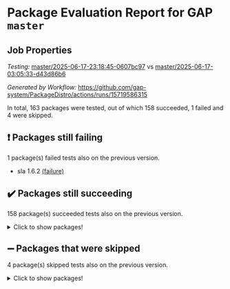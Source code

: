 # Package Evaluation Report for GAP `master`

## Job Properties

*Testing:* [master/2025-06-17-23:18:45-0607bc97](https://github.com/gap-system/PackageDistro/blob/data/reports/master/2025-06-17-23:18:45-0607bc97) vs [master/2025-06-17-03:05:33-d43d86b6](https://github.com/gap-system/PackageDistro/blob/data/reports/master/2025-06-17-03:05:33-d43d86b6)

*Generated by Workflow:* https://github.com/gap-system/PackageDistro/actions/runs/15719586315

In total, 163 packages were tested, out of which 158 succeeded, 1 failed and 4 were skipped.

## :exclamation: Packages still failing

1 package(s) failed tests also on the previous version.
- sla 1.6.2 [(failure)](https://github.com/gap-system/PackageDistro/actions/runs/15719586315/job/44297929070)

## :heavy_check_mark: Packages still succeeding

158 package(s) succeeded tests also on the previous version.
<details><summary>Click to show packages!</summary>

- 4ti2interface 2024.11-01 [(success)](https://github.com/gap-system/PackageDistro/actions/runs/15719586315/job/44297928730)
- ace 5.7.0 [(success)](https://github.com/gap-system/PackageDistro/actions/runs/15719586315/job/44297928724)
- aclib 1.3.2 [(success)](https://github.com/gap-system/PackageDistro/actions/runs/15719586315/job/44297928722)
- agt 0.3.1 [(success)](https://github.com/gap-system/PackageDistro/actions/runs/15719586315/job/44297928725)
- alco 1.1.1 [(success)](https://github.com/gap-system/PackageDistro/actions/runs/15719586315/job/44297928715)
- alnuth 3.2.1 [(success)](https://github.com/gap-system/PackageDistro/actions/runs/15719586315/job/44297928732)
- anupq 3.3.1 [(success)](https://github.com/gap-system/PackageDistro/actions/runs/15719586315/job/44297928736)
- atlasrep 2.1.9 [(success)](https://github.com/gap-system/PackageDistro/actions/runs/15719586315/job/44297928754)
- autodoc 2025.05.09 [(success)](https://github.com/gap-system/PackageDistro/actions/runs/15719586315/job/44297928759)
- automata 1.16 [(success)](https://github.com/gap-system/PackageDistro/actions/runs/15719586315/job/44297928742)
- automgrp 1.3.3 [(success)](https://github.com/gap-system/PackageDistro/actions/runs/15719586315/job/44297928749)
- autpgrp 1.11.1 [(success)](https://github.com/gap-system/PackageDistro/actions/runs/15719586315/job/44297928744)
- cap 2025.06-06 [(success)](https://github.com/gap-system/PackageDistro/actions/runs/15719586315/job/44297928743)
- caratinterface 2.3.7 [(success)](https://github.com/gap-system/PackageDistro/actions/runs/15719586315/job/44297928807)
- cddinterface 2024.09.02 [(success)](https://github.com/gap-system/PackageDistro/actions/runs/15719586315/job/44297928769)
- circle 1.6.6 [(success)](https://github.com/gap-system/PackageDistro/actions/runs/15719586315/job/44297928761)
- classicpres 1.22 [(success)](https://github.com/gap-system/PackageDistro/actions/runs/15719586315/job/44297928774)
- cohomolo 1.6.11 [(success)](https://github.com/gap-system/PackageDistro/actions/runs/15719586315/job/44297928781)
- congruence 1.2.7 [(success)](https://github.com/gap-system/PackageDistro/actions/runs/15719586315/job/44297928777)
- corefreesub 0.6 [(success)](https://github.com/gap-system/PackageDistro/actions/runs/15719586315/job/44297928775)
- corelg 1.57 [(success)](https://github.com/gap-system/PackageDistro/actions/runs/15719586315/job/44297928782)
- crime 1.6 [(success)](https://github.com/gap-system/PackageDistro/actions/runs/15719586315/job/44297928798)
- crisp 1.4.6 [(success)](https://github.com/gap-system/PackageDistro/actions/runs/15719586315/job/44297928780)
- crypting 0.10.5 [(success)](https://github.com/gap-system/PackageDistro/actions/runs/15719586315/job/44297928785)
- cryst 4.1.27 [(success)](https://github.com/gap-system/PackageDistro/actions/runs/15719586315/job/44297928790)
- crystcat 1.1.10 [(success)](https://github.com/gap-system/PackageDistro/actions/runs/15719586315/job/44297928791)
- ctbllib 1.3.11 [(success)](https://github.com/gap-system/PackageDistro/actions/runs/15719586315/job/44297928800)
- cubefree 1.20 [(success)](https://github.com/gap-system/PackageDistro/actions/runs/15719586315/job/44297928796)
- curlinterface 2.4.1 [(success)](https://github.com/gap-system/PackageDistro/actions/runs/15719586315/job/44297928797)
- cvec 2.8.3 [(success)](https://github.com/gap-system/PackageDistro/actions/runs/15719586315/job/44297928794)
- datastructures 0.3.1 [(success)](https://github.com/gap-system/PackageDistro/actions/runs/15719586315/job/44297928811)
- deepthought 1.0.8 [(success)](https://github.com/gap-system/PackageDistro/actions/runs/15719586315/job/44297928841)
- design 1.8.2 [(success)](https://github.com/gap-system/PackageDistro/actions/runs/15719586315/job/44297928821)
- difsets 2.3.1 [(success)](https://github.com/gap-system/PackageDistro/actions/runs/15719586315/job/44297928813)
- digraphs 1.10.0 [(success)](https://github.com/gap-system/PackageDistro/actions/runs/15719586315/job/44297928829)
- edim 1.3.8 [(success)](https://github.com/gap-system/PackageDistro/actions/runs/15719586315/job/44297928823)
- example 4.4.0 [(success)](https://github.com/gap-system/PackageDistro/actions/runs/15719586315/job/44297928819)
- examplesforhomalg 2023.10-01 [(success)](https://github.com/gap-system/PackageDistro/actions/runs/15719586315/job/44297928817)
- factint 1.6.3 [(success)](https://github.com/gap-system/PackageDistro/actions/runs/15719586315/job/44297928822)
- ferret 1.0.14 [(success)](https://github.com/gap-system/PackageDistro/actions/runs/15719586315/job/44297928836)
- fga 1.5.0 [(success)](https://github.com/gap-system/PackageDistro/actions/runs/15719586315/job/44297928833)
- fining 1.5.6 [(success)](https://github.com/gap-system/PackageDistro/actions/runs/15719586315/job/44297928828)
- float 1.0.7 [(success)](https://github.com/gap-system/PackageDistro/actions/runs/15719586315/job/44297928842)
- format 1.4.4 [(success)](https://github.com/gap-system/PackageDistro/actions/runs/15719586315/job/44297928854)
- forms 1.2.13 [(success)](https://github.com/gap-system/PackageDistro/actions/runs/15719586315/job/44297928861)
- fplsa 1.2.6 [(success)](https://github.com/gap-system/PackageDistro/actions/runs/15719586315/job/44297928851)
- fr 2.4.13 [(success)](https://github.com/gap-system/PackageDistro/actions/runs/15719586315/job/44297928849)
- francy 2.0.3 [(success)](https://github.com/gap-system/PackageDistro/actions/runs/15719586315/job/44297928862)
- fwtree 1.3 [(success)](https://github.com/gap-system/PackageDistro/actions/runs/15719586315/job/44297928845)
- gapdoc 1.6.7 [(success)](https://github.com/gap-system/PackageDistro/actions/runs/15719586315/job/44297928884)
- gauss 2024.11-01 [(success)](https://github.com/gap-system/PackageDistro/actions/runs/15719586315/job/44297928863)
- gaussforhomalg 2024.08-01 [(success)](https://github.com/gap-system/PackageDistro/actions/runs/15719586315/job/44297928864)
- gbnp 1.1.0 [(success)](https://github.com/gap-system/PackageDistro/actions/runs/15719586315/job/44297928850)
- generalizedmorphismsforcap 2025.02-01 [(success)](https://github.com/gap-system/PackageDistro/actions/runs/15719586315/job/44297928865)
- genss 1.6.9 [(success)](https://github.com/gap-system/PackageDistro/actions/runs/15719586315/job/44297928883)
- gradedmodules 2024.12-01 [(success)](https://github.com/gap-system/PackageDistro/actions/runs/15719586315/job/44297928878)
- gradedringforhomalg 2024.07-01 [(success)](https://github.com/gap-system/PackageDistro/actions/runs/15719586315/job/44297928886)
- grape 4.9.2 [(success)](https://github.com/gap-system/PackageDistro/actions/runs/15719586315/job/44297928858)
- groupoids 1.76 [(success)](https://github.com/gap-system/PackageDistro/actions/runs/15719586315/job/44297928882)
- grpconst 2.6.5 [(success)](https://github.com/gap-system/PackageDistro/actions/runs/15719586315/job/44297928867)
- guarana 0.96.3 [(success)](https://github.com/gap-system/PackageDistro/actions/runs/15719586315/job/44297928941)
- guava 3.20 [(success)](https://github.com/gap-system/PackageDistro/actions/runs/15719586315/job/44297928906)
- hap 1.66 [(success)](https://github.com/gap-system/PackageDistro/actions/runs/15719586315/job/44297928900)
- hapcryst 0.1.15 [(success)](https://github.com/gap-system/PackageDistro/actions/runs/15719586315/job/44297928902)
- hecke 1.5.4 [(success)](https://github.com/gap-system/PackageDistro/actions/runs/15719586315/job/44297928889)
- help 4.0 [(success)](https://github.com/gap-system/PackageDistro/actions/runs/15719586315/job/44297928897)
- homalg 2024.01-01 [(success)](https://github.com/gap-system/PackageDistro/actions/runs/15719586315/job/44297928898)
- homalgtocas 2023.11-01 [(success)](https://github.com/gap-system/PackageDistro/actions/runs/15719586315/job/44297928908)
- ibnp 0.15 [(success)](https://github.com/gap-system/PackageDistro/actions/runs/15719586315/job/44297928894)
- idrel 2.48 [(success)](https://github.com/gap-system/PackageDistro/actions/runs/15719586315/job/44297928925)
- images 1.3.3 [(success)](https://github.com/gap-system/PackageDistro/actions/runs/15719586315/job/44297928919)
- intpic 0.4.0 [(success)](https://github.com/gap-system/PackageDistro/actions/runs/15719586315/job/44297928907)
- io 4.9.1 [(success)](https://github.com/gap-system/PackageDistro/actions/runs/15719586315/job/44297928923)
- io_forhomalg 2023.02-04 [(success)](https://github.com/gap-system/PackageDistro/actions/runs/15719586315/job/44297928916)
- irredsol 1.4.4 [(success)](https://github.com/gap-system/PackageDistro/actions/runs/15719586315/job/44297928912)
- json 2.2.2 [(success)](https://github.com/gap-system/PackageDistro/actions/runs/15719586315/job/44297928931)
- jupyterkernel 1.5.1 [(success)](https://github.com/gap-system/PackageDistro/actions/runs/15719586315/job/44297928930)
- jupyterviz 1.5.6 [(success)](https://github.com/gap-system/PackageDistro/actions/runs/15719586315/job/44297928938)
- kan 1.37 [(success)](https://github.com/gap-system/PackageDistro/actions/runs/15719586315/job/44297928936)
- kbmag 1.5.11 [(success)](https://github.com/gap-system/PackageDistro/actions/runs/15719586315/job/44297928909)
- laguna 3.9.7 [(success)](https://github.com/gap-system/PackageDistro/actions/runs/15719586315/job/44297928926)
- liealgdb 2.2.1 [(success)](https://github.com/gap-system/PackageDistro/actions/runs/15719586315/job/44297928933)
- liepring 2.9.1 [(success)](https://github.com/gap-system/PackageDistro/actions/runs/15719586315/job/44297928939)
- liering 2.4.2 [(success)](https://github.com/gap-system/PackageDistro/actions/runs/15719586315/job/44297928928)
- linearalgebraforcap 2025.06-02 [(success)](https://github.com/gap-system/PackageDistro/actions/runs/15719586315/job/44297928937)
- lins 0.9 [(success)](https://github.com/gap-system/PackageDistro/actions/runs/15719586315/job/44297928984)
- localizeringforhomalg 2023.10-01 [(success)](https://github.com/gap-system/PackageDistro/actions/runs/15719586315/job/44297928948)
- loops 3.4.4 [(success)](https://github.com/gap-system/PackageDistro/actions/runs/15719586315/job/44297928953)
- lpres 1.1.1 [(success)](https://github.com/gap-system/PackageDistro/actions/runs/15719586315/job/44297928943)
- majoranaalgebras 1.5.2 [(success)](https://github.com/gap-system/PackageDistro/actions/runs/15719586315/job/44297928957)
- mapclass 1.4.6 [(success)](https://github.com/gap-system/PackageDistro/actions/runs/15719586315/job/44297928972)
- matgrp 0.71 [(success)](https://github.com/gap-system/PackageDistro/actions/runs/15719586315/job/44297928956)
- matricesforhomalg 2024.11-02 [(success)](https://github.com/gap-system/PackageDistro/actions/runs/15719586315/job/44297928964)
- modisom 3.0.0 [(success)](https://github.com/gap-system/PackageDistro/actions/runs/15719586315/job/44297928996)
- modulepresentationsforcap 2024.09-02 [(success)](https://github.com/gap-system/PackageDistro/actions/runs/15719586315/job/44297928961)
- modules 2024.12-01 [(success)](https://github.com/gap-system/PackageDistro/actions/runs/15719586315/job/44297928981)
- monoidalcategories 2025.03-02 [(success)](https://github.com/gap-system/PackageDistro/actions/runs/15719586315/job/44297928968)
- nconvex 2024.12-01 [(success)](https://github.com/gap-system/PackageDistro/actions/runs/15719586315/job/44297928982)
- nilmat 1.4.2 [(success)](https://github.com/gap-system/PackageDistro/actions/runs/15719586315/job/44297928977)
- nock 1.5 [(success)](https://github.com/gap-system/PackageDistro/actions/runs/15719586315/job/44297929006)
- normalizinterface 1.4.0 [(success)](https://github.com/gap-system/PackageDistro/actions/runs/15719586315/job/44297928998)
- nq 2.5.11 [(success)](https://github.com/gap-system/PackageDistro/actions/runs/15719586315/job/44297929007)
- numericalsgps 1.4.0 [(success)](https://github.com/gap-system/PackageDistro/actions/runs/15719586315/job/44297928980)
- openmath 11.5.3 [(success)](https://github.com/gap-system/PackageDistro/actions/runs/15719586315/job/44297928995)
- orb 5.0.0 [(success)](https://github.com/gap-system/PackageDistro/actions/runs/15719586315/job/44297928999)
- packagemanager 1.6.3 [(success)](https://github.com/gap-system/PackageDistro/actions/runs/15719586315/job/44297928997)
- patternclass 2.4.5 [(success)](https://github.com/gap-system/PackageDistro/actions/runs/15719586315/job/44297929002)
- permut 2.0.5 [(success)](https://github.com/gap-system/PackageDistro/actions/runs/15719586315/job/44297928990)
- polenta 1.3.11 [(success)](https://github.com/gap-system/PackageDistro/actions/runs/15719586315/job/44297929004)
- polymaking 0.8.7 [(success)](https://github.com/gap-system/PackageDistro/actions/runs/15719586315/job/44297929019)
- primgrp 3.4.4 [(success)](https://github.com/gap-system/PackageDistro/actions/runs/15719586315/job/44297929011)
- profiling 2.6.0 [(success)](https://github.com/gap-system/PackageDistro/actions/runs/15719586315/job/44297929010)
- qdistrnd 0.9.5 [(success)](https://github.com/gap-system/PackageDistro/actions/runs/15719586315/job/44297929046)
- qpa 1.35 [(success)](https://github.com/gap-system/PackageDistro/actions/runs/15719586315/job/44297929013)
- quagroup 1.8.4 [(success)](https://github.com/gap-system/PackageDistro/actions/runs/15719586315/job/44297929023)
- radiroot 2.9 [(success)](https://github.com/gap-system/PackageDistro/actions/runs/15719586315/job/44297929037)
- rcwa 4.7.1 [(success)](https://github.com/gap-system/PackageDistro/actions/runs/15719586315/job/44297929027)
- rds 1.8 [(success)](https://github.com/gap-system/PackageDistro/actions/runs/15719586315/job/44297929049)
- recog 1.4.4 [(success)](https://github.com/gap-system/PackageDistro/actions/runs/15719586315/job/44297929039)
- repndecomp 1.3.0 [(success)](https://github.com/gap-system/PackageDistro/actions/runs/15719586315/job/44297929054)
- repsn 3.1.2 [(success)](https://github.com/gap-system/PackageDistro/actions/runs/15719586315/job/44297929072)
- resclasses 4.7.3 [(success)](https://github.com/gap-system/PackageDistro/actions/runs/15719586315/job/44297929041)
- ringsforhomalg 2024.11-02 [(success)](https://github.com/gap-system/PackageDistro/actions/runs/15719586315/job/44297929057)
- sco 2023.08-01 [(success)](https://github.com/gap-system/PackageDistro/actions/runs/15719586315/job/44297929056)
- scscp 2.4.3 [(success)](https://github.com/gap-system/PackageDistro/actions/runs/15719586315/job/44297929062)
- semigroups 5.5.0 [(success)](https://github.com/gap-system/PackageDistro/actions/runs/15719586315/job/44297929059)
- sglppow 2.4 [(success)](https://github.com/gap-system/PackageDistro/actions/runs/15719586315/job/44297929063)
- sgpviz 0.999.6 [(success)](https://github.com/gap-system/PackageDistro/actions/runs/15719586315/job/44297929076)
- simpcomp 2.1.14 [(success)](https://github.com/gap-system/PackageDistro/actions/runs/15719586315/job/44297929055)
- singular 2024.06.03 [(success)](https://github.com/gap-system/PackageDistro/actions/runs/15719586315/job/44297929060)
- sl2reps 1.1 [(success)](https://github.com/gap-system/PackageDistro/actions/runs/15719586315/job/44297929077)
- smallantimagmas 0.4.1 [(success)](https://github.com/gap-system/PackageDistro/actions/runs/15719586315/job/44297929079)
- smallgrp 1.5.4 [(success)](https://github.com/gap-system/PackageDistro/actions/runs/15719586315/job/44297929088)
- smallsemi 0.7.2 [(success)](https://github.com/gap-system/PackageDistro/actions/runs/15719586315/job/44297929082)
- sonata 2.9.6 [(success)](https://github.com/gap-system/PackageDistro/actions/runs/15719586315/job/44297929097)
- sophus 1.27 [(success)](https://github.com/gap-system/PackageDistro/actions/runs/15719586315/job/44297929093)
- sotgrps 1.3 [(success)](https://github.com/gap-system/PackageDistro/actions/runs/15719586315/job/44297929090)
- spinsym 1.5.2 [(success)](https://github.com/gap-system/PackageDistro/actions/runs/15719586315/job/44297929106)
- standardff 1.0 [(success)](https://github.com/gap-system/PackageDistro/actions/runs/15719586315/job/44297929104)
- symbcompcc 1.3.2 [(success)](https://github.com/gap-system/PackageDistro/actions/runs/15719586315/job/44297929113)
- thelma 1.3 [(success)](https://github.com/gap-system/PackageDistro/actions/runs/15719586315/job/44297929107)
- tomlib 1.2.11 [(success)](https://github.com/gap-system/PackageDistro/actions/runs/15719586315/job/44297929095)
- toolsforhomalg 2025.05-01 [(success)](https://github.com/gap-system/PackageDistro/actions/runs/15719586315/job/44297929122)
- toric 1.9.6 [(success)](https://github.com/gap-system/PackageDistro/actions/runs/15719586315/job/44297929105)
- transgrp 3.6.5 [(success)](https://github.com/gap-system/PackageDistro/actions/runs/15719586315/job/44297929128)
- typeset 1.2.2 [(success)](https://github.com/gap-system/PackageDistro/actions/runs/15719586315/job/44297929118)
- ugaly 4.1.3 [(success)](https://github.com/gap-system/PackageDistro/actions/runs/15719586315/job/44297929147)
- unipot 1.6 [(success)](https://github.com/gap-system/PackageDistro/actions/runs/15719586315/job/44297929132)
- unitlib 5.0.0 [(success)](https://github.com/gap-system/PackageDistro/actions/runs/15719586315/job/44297929127)
- utils 0.89 [(success)](https://github.com/gap-system/PackageDistro/actions/runs/15719586315/job/44297929141)
- uuid 0.7 [(success)](https://github.com/gap-system/PackageDistro/actions/runs/15719586315/job/44297929164)
- walrus 0.9991 [(success)](https://github.com/gap-system/PackageDistro/actions/runs/15719586315/job/44297929140)
- wedderga 4.11.0 [(success)](https://github.com/gap-system/PackageDistro/actions/runs/15719586315/job/44297929165)
- wpe 0.8 [(success)](https://github.com/gap-system/PackageDistro/actions/runs/15719586315/job/44297929169)
- xmod 2.93 [(success)](https://github.com/gap-system/PackageDistro/actions/runs/15719586315/job/44297929160)
- xmodalg 1.32 [(success)](https://github.com/gap-system/PackageDistro/actions/runs/15719586315/job/44297929148)
- yangbaxter 0.10.6 [(success)](https://github.com/gap-system/PackageDistro/actions/runs/15719586315/job/44297929189)
- zeromqinterface 0.16 [(success)](https://github.com/gap-system/PackageDistro/actions/runs/15719586315/job/44297929202)
</details>

## :heavy_minus_sign: Packages that were skipped

4 package(s) skipped tests also on the previous version.
<details><summary>Click to show packages!</summary>

- browse 1.8.21 [(skipped)](https://github.com/gap-system/PackageDistro/actions/runs/15719586315/job/44297627776)
- itc 1.5.1 [(skipped)](https://github.com/gap-system/PackageDistro/actions/runs/15719586315/job/44297627776)
- polycyclic 2.16 [(skipped)](https://github.com/gap-system/PackageDistro/actions/runs/15719586315/job/44297627776)
- xgap 4.32 [(skipped)](https://github.com/gap-system/PackageDistro/actions/runs/15719586315/job/44297627776)
</details>

